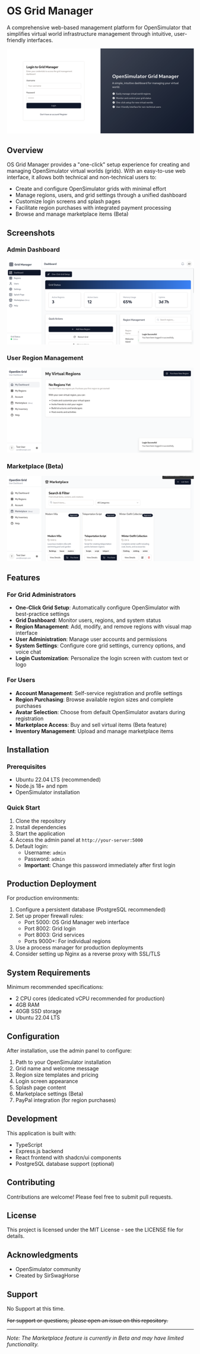 # OS Grid Manager

A comprehensive web-based management platform for OpenSimulator that simplifies virtual world infrastructure management through intuitive, user-friendly interfaces.

![Login Screen](assets/images/login-screen.png)

## Overview

OS Grid Manager provides a "one-click" setup experience for creating and managing OpenSimulator virtual worlds (grids). With an easy-to-use web interface, it allows both technical and non-technical users to:

- Create and configure OpenSimulator grids with minimal effort
- Manage regions, users, and grid settings through a unified dashboard
- Customize login screens and splash pages
- Facilitate region purchases with integrated payment processing
- Browse and manage marketplace items (Beta)

## Screenshots

### Admin Dashboard
![Admin Dashboard](assets/images/admin-dashboard.png)

### User Region Management
![User Regions](assets/images/user-regions.png)

### Marketplace (Beta)
![Marketplace](assets/images/marketplace.png)

## Features

### For Grid Administrators
- **One-Click Grid Setup**: Automatically configure OpenSimulator with best-practice settings
- **Grid Dashboard**: Monitor users, regions, and system status
- **Region Management**: Add, modify, and remove regions with visual map interface
- **User Administration**: Manage user accounts and permissions
- **System Settings**: Configure core grid settings, currency options, and voice chat
- **Login Customization**: Personalize the login screen with custom text or logo

### For Users
- **Account Management**: Self-service registration and profile settings
- **Region Purchasing**: Browse available region sizes and complete purchases
- **Avatar Selection**: Choose from default OpenSimulator avatars during registration
- **Marketplace Access**: Buy and sell virtual items (Beta feature)
- **Inventory Management**: Upload and manage marketplace items

## Installation

### Prerequisites
- Ubuntu 22.04 LTS (recommended)
- Node.js 18+ and npm
- OpenSimulator installation

### Quick Start

1. Clone the repository
2. Install dependencies
3. Start the application
4. Access the admin panel at `http://your-server:5000`
5. Default login: 
   - Username: `admin`
   - Password: `admin`
   - **Important**: Change this password immediately after first login

## Production Deployment

For production environments:

1. Configure a persistent database (PostgreSQL recommended)
2. Set up proper firewall rules:
   - Port 5000: OS Grid Manager web interface
   - Port 8002: Grid login
   - Port 8003: Grid services
   - Ports 9000+: For individual regions
3. Use a process manager for production deployments
4. Consider setting up Nginx as a reverse proxy with SSL/TLS

## System Requirements

Minimum recommended specifications:
- 2 CPU cores (dedicated vCPU recommended for production)
- 4GB RAM
- 40GB SSD storage
- Ubuntu 22.04 LTS

## Configuration

After installation, use the admin panel to configure:
1. Path to your OpenSimulator installation
2. Grid name and welcome message
3. Region size templates and pricing
4. Login screen appearance
5. Splash page content
6. Marketplace settings (Beta)
7. PayPal integration (for region purchases)

## Development

This application is built with:
- TypeScript
- Express.js backend
- React frontend with shadcn/ui components
- PostgreSQL database support (optional)

## Contributing

Contributions are welcome! Please feel free to submit pull requests.

## License

This project is licensed under the MIT License - see the LICENSE file for details.

## Acknowledgments

- OpenSimulator community
- Created by SirSwagHorse

## Support

No Support at this time.

F̶o̶r̶ s̶u̶p̶p̶o̶r̶t̶ o̶r̶ q̶u̶e̶s̶t̶i̶o̶n̶s̶, p̶l̶e̶a̶s̶e̶ o̶p̶e̶n̶ a̶n̶ i̶s̶s̶u̶e̶ o̶n̶ t̶h̶i̶s̶ r̶e̶p̶o̶s̶i̶t̶o̶r̶y̶.

---

*Note: The Marketplace feature is currently in Beta and may have limited functionality.*
